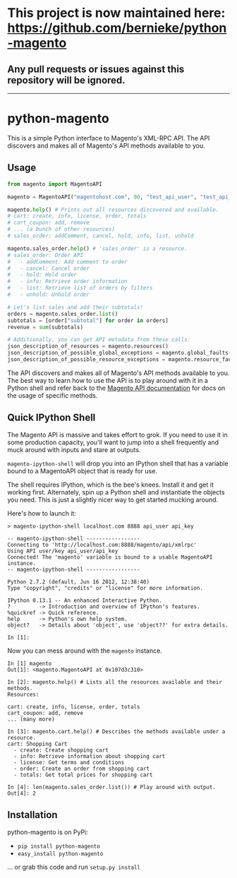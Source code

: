 # This project is now maintained here: https://github.com/bernieke/python-magento

## Any pull requests or issues against this repository will be ignored.

-------------------------------

# python-magento

This is a simple Python interface to Magento's XML-RPC API. The API discovers and
makes all of Magento's API methods available to you.

## Usage

```python
from magento import MagentoAPI

magento = MagentoAPI("magentohost.com", 80, "test_api_user", "test_api_key")

magento.help() # Prints out all resources discovered and available.
# cart: create, info, license, order, totals
# cart_coupon: add, remove
# ... (a bunch of other resources)
# sales_order: addComment, cancel, hold, info, list, unhold

magento.sales_order.help() # 'sales_order' is a resource.
# sales_order: Order API
#   - addComment: Add comment to order
#   - cancel: Cancel order
#   - hold: Hold order
#   - info: Retrieve order information
#   - list: Retrieve list of orders by filters
#   - unhold: Unhold order

# Let's list sales and add their subtotals!
orders = magento.sales_order.list()
subtotals = [order["subtotal"] for order in orders]
revenue = sum(subtotals)

# Additionally, you can get API metadata from these calls:
json_description_of_resources = magento.resources()
json_description_of_possible_global_exceptions = magento.global_faults()
json_description_of_possible_resource_exceptions = magento.resource_faults("sales_order")
```

The API discovers and makes all of Magento's API methods available to you. The
best way to learn how to use the API is to play around with it in a Python shell
and refer back to the [Magento API documentation](http://www.magentocommerce.com/api/soap/introduction.html) for docs on the usage of specific methods.

## Quick IPython Shell

The Magento API is massive and takes effort to grok. If you need to use it in some 
production capacity, you'll want to jump into a shell frequently and muck around
with inputs and stare at outputs.

`magento-ipython-shell` will drop you into an IPython shell that has a variable
bound to a MagentoAPI object that is ready for use. 

The shell requires IPython, which is the bee's knees. Install it and get it 
working first. Alternately, spin up a Python shell and instantiate the objects
you need. This is just a slightly nicer way to get started mucking around.

Here's how to launch it:

```
> magento-ipython-shell localhost.com 8888 api_user api_key

-- magento-ipython-shell -----------------
Connecting to 'http://localhost.com:8888/magento/api/xmlrpc'
Using API user/key api_user/api_key
Connected! The 'magento' variable is bound to a usable MagentoAPI instance.
-- magento-ipython-shell -----------------

Python 2.7.2 (default, Jun 16 2012, 12:38:40) 
Type "copyright", "credits" or "license" for more information.

IPython 0.13.1 -- An enhanced Interactive Python.
?         -> Introduction and overview of IPython's features.
%quickref -> Quick reference.
help      -> Python's own help system.
object?   -> Details about 'object', use 'object??' for extra details.

In [1]:
```

Now you can mess around with the `magento` instance.

```
In [1] magento
Out[1]: <magento.MagentoAPI at 0x107d3c310>

In [2]: magento.help() # Lists all the resources available and their methods.
Resources:

cart: create, info, license, order, totals
cart_coupon: add, remove
... (many more)

In [3]: magento.cart.help() # Describes the methods available under a resource.
cart: Shopping Cart
  - create: Create shopping cart
  - info: Retrieve information about shopping cart
  - license: Get terms and conditions
  - order: Create an order from shopping cart
  - totals: Get total prices for shopping cart

In [4]: len(magento.sales_order.list()) # Play around with output.
Out[4]: 2
```

## Installation

python-magento is on PyPi:

* `pip install python-magento`
* `easy_install python-magento`

... or grab this code and run `setup.py install`
